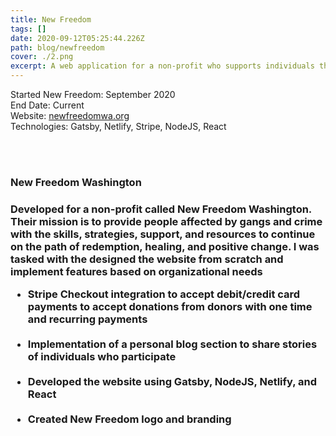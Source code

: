 ```yaml
---
title: New Freedom
tags: []
date: 2020-09-12T05:25:44.226Z
path: blog/newfreedom
cover: ./2.png
excerpt: A web application for a non-profit who supports individuals throughout their transformation
---
```


Started New Freedom: September 2020
</br>
End Date: Current
</br>
Website: [newfreedomwa.org](https://www.newfreedomwa.org/) </br>
Technologies: Gatsby, Netlify, Stripe, NodeJS, React

</br>
</br>
<h3>New Freedom Washington<h3>
Developed for a non-profit called New Freedom Washington. Their mission is to provide people affected by gangs and crime with the skills, strategies, support, and resources to continue on the path of redemption, healing, and positive change. I was tasked with the designed the website from scratch and implement features based on organizational needs
</br>

<ul>

<li>
Stripe Checkout integration to accept debit/credit card payments to accept donations from donors with one time and recurring payments
</li>
</br>
<li>
Implementation of a personal blog section to share stories of individuals who participate
</li>
</br>
<li>
Developed the website using Gatsby, NodeJS, Netlify, and React
</li>
</br>
<li>
Created New Freedom logo and branding
</li>
</br>
</ul>
